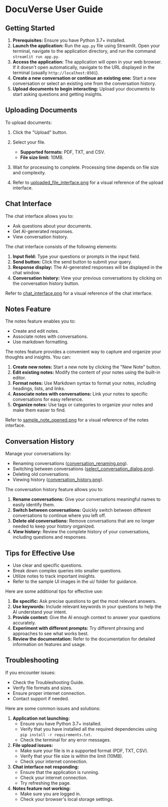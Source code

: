 # DocuVerse User Guide

## Getting Started

1. **Prerequisites:** Ensure you have Python 3.7+ installed.
2. **Launch the application:** Run the `app.py` file using Streamlit. Open your terminal, navigate to the application directory, and run the command `streamlit run app.py`.
3. **Access the application:** The application will open in your web browser. If it doesn't open automatically, navigate to the URL displayed in the terminal (usually `http://localhost:8501`).
4. **Create a new conversation or continue an existing one:** Start a new conversation or select an existing one from the conversation history.
5. **Upload documents to begin interacting:** Upload your documents to start asking questions and getting insights.

## Uploading Documents

To upload documents:

1. Click the "Upload" button.
2. Select your file.

    * **Supported formats:** PDF, TXT, and CSV.
    * **File size limit:** 10MB.
3. Wait for processing to complete. Processing time depends on file size and complexity.
4. Refer to [uploaded\_file\_interface.png](ui/uploaded_file_interface.png) for a visual reference of the upload interface.

## Chat Interface

The chat interface allows you to:

* Ask questions about your documents.
* Get AI-generated responses.
* View conversation history.

The chat interface consists of the following elements:

1. **Input field:** Type your questions or prompts in the input field.
2. **Send button:** Click the send button to submit your query.
3. **Response display:** The AI-generated responses will be displayed in the chat window.
4. **Conversation history:** View your previous conversations by clicking on the conversation history button.

Refer to [chat\_interface.png](ui/chat_interface.png) for a visual reference of the chat interface.

## Notes Feature

The notes feature enables you to:

* Create and edit notes.
* Associate notes with conversations.
* Use markdown formatting.

The notes feature provides a convenient way to capture and organize your thoughts and insights. You can:

1. **Create new notes:** Start a new note by clicking the "New Note" button.
2. **Edit existing notes:** Modify the content of your notes using the built-in editor.
3. **Format notes:** Use Markdown syntax to format your notes, including headings, lists, and links.
4. **Associate notes with conversations:** Link your notes to specific conversations for easy reference.
5. **Organize notes:** Use tags or categories to organize your notes and make them easier to find.

Refer to [sample\_note\_opened.png](ui/sample_note_opened.png) for a visual reference of the notes interface.

## Conversation History

Manage your conversations by:

* Renaming conversations ([conversation\_renaming.png](ui/conversation_renaming.png)).
* Switching between conversations ([select\_conversation\_dialog.png](ui/select_conversation_dialog.png)).
* Deleting old conversations.
* Viewing history ([conversation\_history.png](ui/conversation_history.png)).

The conversation history feature allows you to:

1. **Rename conversations:** Give your conversations meaningful names to easily identify them.
2. **Switch between conversations:** Quickly switch between different conversations to continue where you left off.
3. **Delete old conversations:** Remove conversations that are no longer needed to keep your history organized.
4. **View history:** Review the complete history of your conversations, including questions and responses.

## Tips for Effective Use

* Use clear and specific questions.
* Break down complex queries into smaller questions.
* Utilize notes to track important insights.
* Refer to the sample UI images in the ui/ folder for guidance.

Here are some additional tips for effective use:

1. **Be specific:** Ask precise questions to get the most relevant answers.
2. **Use keywords:** Include relevant keywords in your questions to help the AI understand your intent.
3. **Provide context:** Give the AI enough context to answer your questions accurately.
4. **Experiment with different prompts:** Try different phrasing and approaches to see what works best.
5. **Review the documentation:** Refer to the documentation for detailed information on features and usage.

## Troubleshooting

If you encounter issues:

* Check the Troubleshooting Guide.
* Verify file formats and sizes.
* Ensure proper internet connection.
* Contact support if needed.

Here are some common issues and solutions:

1. **Application not launching:**
    * Ensure you have Python 3.7+ installed.
    * Verify that you have installed all the required dependencies using `pip install -r requirements.txt`.
    * Check the terminal for any error messages.
2. **File upload issues:**
    * Make sure your file is in a supported format (PDF, TXT, CSV).
    * Verify that your file size is within the limit (10MB).
    * Check your internet connection.
3. **Chat interface not responding:**
    * Ensure that the application is running.
    * Check your internet connection.
    * Try refreshing the page.
4. **Notes feature not working:**
    * Make sure you are logged in.
    * Check your browser's local storage settings.
